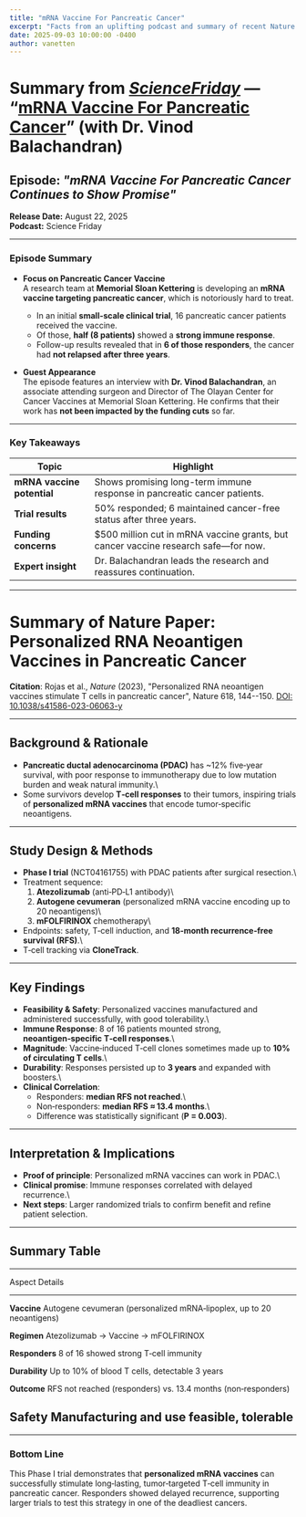 ```yaml
---
title: "mRNA Vaccine For Pancreatic Cancer"
excerpt: "Facts from an uplifting podcast and summary of recent Nature paper"
date: 2025-09-03 10:00:00 -0400
author: vanetten
---
```


# Summary from *[ScienceFriday](https://podcasts.apple.com/us/podcast/science-friday/id73329284)* — “[mRNA Vaccine For Pancreatic Cancer](https://podcasts.apple.com/us/podcast/science-friday/id73329284?i=1000723078343)” (with Dr. Vinod Balachandran)

## Episode: *"mRNA Vaccine For Pancreatic Cancer Continues to Show Promise"*  
**Release Date:** August 22, 2025  
**Podcast:** Science Friday  

---

### Episode Summary

- **Focus on Pancreatic Cancer Vaccine**  
  A research team at **Memorial Sloan Kettering** is developing an **mRNA vaccine targeting pancreatic cancer**, which is notoriously hard to treat.

  - In an initial **small-scale clinical trial**, 16 pancreatic cancer patients received the vaccine.  
  - Of those, **half (8 patients)** showed a **strong immune response**.  
  - Follow-up results revealed that in **6 of those responders**, the cancer had **not relapsed after three years**.

- **Guest Appearance**  
  The episode features an interview with **Dr. Vinod Balachandran**, an associate attending surgeon and Director of The Olayan Center for Cancer Vaccines at Memorial Sloan Kettering. He confirms that their work has **not been impacted by the funding cuts** so far.

---

### Key Takeaways

| Topic                         | Highlight                                                                 |
|-------------------------------|---------------------------------------------------------------------------|
| **mRNA vaccine potential**   | Shows promising long-term immune response in pancreatic cancer patients. |
| **Trial results**            | 50% responded; 6 maintained cancer-free status after three years.         |
| **Funding concerns**         | $500 million cut in mRNA vaccine grants, but cancer vaccine research safe—for now. |
| **Expert insight**           | Dr. Balachandran leads the research and reassures continuation.           |

---

# Summary of Nature Paper: Personalized RNA Neoantigen Vaccines in Pancreatic Cancer

**Citation**: Rojas et al., *Nature* (2023), "Personalized RNA
neoantigen vaccines stimulate T cells in pancreatic cancer", Nature 618,
144--150. [DOI:
10.1038/s41586-023-06063-y](https://www.nature.com/articles/s41586-023-06063-y)

------------------------------------------------------------------------

## Background & Rationale

-   **Pancreatic ductal adenocarcinoma (PDAC)** has \~12% five‑year
    survival, with poor response to immunotherapy due to low mutation
    burden and weak natural immunity.\
-   Some survivors develop **T‑cell responses** to their tumors,
    inspiring trials of **personalized mRNA vaccines** that encode
    tumor‑specific neoantigens.

------------------------------------------------------------------------

## Study Design & Methods

-   **Phase I trial** (NCT04161755) with PDAC patients after surgical
    resection.\
-   Treatment sequence:
    1.  **Atezolizumab** (anti‑PD‑L1 antibody)\
    2.  **Autogene cevumeran** (personalized mRNA vaccine encoding up to
        20 neoantigens)\
    3.  **mFOLFIRINOX** chemotherapy\
-   Endpoints: safety, T‑cell induction, and **18‑month recurrence‑free
    survival (RFS)**.\
-   T‑cell tracking via **CloneTrack**.

------------------------------------------------------------------------

## Key Findings

-   **Feasibility & Safety**: Personalized vaccines manufactured and
    administered successfully, with good tolerability.\
-   **Immune Response**: 8 of 16 patients mounted strong,
    **neoantigen‑specific T‑cell responses**.\
-   **Magnitude**: Vaccine‑induced T‑cell clones sometimes made up to
    **10% of circulating T cells**.\
-   **Durability**: Responses persisted up to **3 years** and expanded
    with boosters.\
-   **Clinical Correlation**:
    -   Responders: **median RFS not reached**.\
    -   Non‑responders: **median RFS ≈ 13.4 months**.\
    -   Difference was statistically significant (**P = 0.003**).

------------------------------------------------------------------------

## Interpretation & Implications

-   **Proof of principle**: Personalized mRNA vaccines can work in
    PDAC.\
-   **Clinical promise**: Immune responses correlated with delayed
    recurrence.\
-   **Next steps**: Larger randomized trials to confirm benefit and
    refine patient selection.

------------------------------------------------------------------------

## Summary Table

  -----------------------------------------------------------------------
  Aspect                                           Details
  ------------------------------------------------ ----------------------
  **Vaccine**                                      Autogene cevumeran
                                                   (personalized
                                                   mRNA‑lipoplex, up to
                                                   20 neoantigens)

  **Regimen**                                      Atezolizumab → Vaccine
                                                   → mFOLFIRINOX

  **Responders**                                   8 of 16 showed strong
                                                   T‑cell immunity

  **Durability**                                   Up to 10% of blood T
                                                   cells, detectable 3
                                                   years

  **Outcome**                                      RFS not reached
                                                   (responders) vs. 13.4
                                                   months
                                                   (non‑responders)

  **Safety**                                       Manufacturing and use
                                                   feasible, tolerable
  -----------------------------------------------------------------------

------------------------------------------------------------------------

### Bottom Line

This Phase I trial demonstrates that **personalized mRNA vaccines** can
successfully stimulate long‑lasting, tumor‑targeted T‑cell immunity in
pancreatic cancer. Responders showed delayed recurrence, supporting
larger trials to test this strategy in one of the deadliest cancers.
